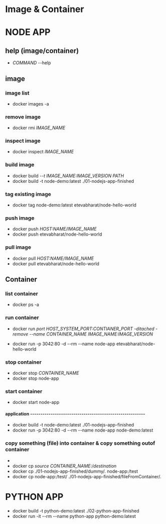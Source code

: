 # Image & Container
# **NODE APP**
## help (image/container)
* *COMMAND* --help

## image
### image list
* docker images -a

### remove image
* docker rmi *IMAGE_NAME*

### inspect image
* docker inspect *IMAGE_NAME*

### build image
* docker build *--t IMAGE_NAME:IMAGE_VERSION* *PATH*  <!-- -t ==> ImageTag -->
* docker build -t node-demo:latest ./01-nodejs-app-finished

### tag existing image
* docker tag node-demo:latest etevabharat/node-hello-world
### push image
* docker push *HOST:NAME/IMAGE_NAME*
* docker push etevabharat/node-hello-world

### pull image
* docker pull *HOST:NAME/IMAGE_NAME*
* docker pull etevabharat/node-hello-world


<!-- ------------------------------------------------------  -->
## Container
### list container
* docker ps -a  

### run container
* docker run *port HOST_SYSTEM_PORT:CONTIANER_PORT* *-ditached* *-remove*  *--name CONTAINER_NAME* *IMAGE_NAME:IMAGE_VERSION*
<!-- * docker run -p 3042:80 -d --rm --name node-app node-demo:latest -->
* docker run -p 3042:80 -d --rm --name node-app etevabharat/node-hello-world

### stop container
* docker stop *CONTAINER_NAME*
* docker stop node-app

### start container
* docker start node-app



#### application --------------------------------------------------------
* docker build -t node-demo:latest ./01-nodejs-app-finished
* docker run -p 3042:80 -d --rm --name node-app node-demo:latest


<!-- copy from hostFileSystem to containerFileSystem  -->
### copy something (file) into container & copy something outof container
* <!-- copy from hostFileSystem to containerFileSystem and VV -->
* docker cp *source* *CONTAINER_NAME:/destination*
* docker cp ./01-nodejs-app-finished/dummy/. node-app:/test  <!-- hostFileSystem to containerFileSystem  -->
* docker cp node-app:/test/ ./01-nodejs-app-finished/fileFromContainer/. <!-- containerFileSystem to hostFileSystem  -->



# **PYTHON APP**
* docker build -t python-demo:latest ./02-python-app-finished
* docker run -it --rm --name python-app python-demo:latest